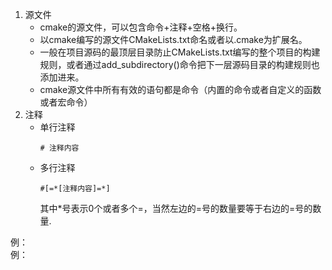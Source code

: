 1.  源文件  
    +  cmake的源文件，可以包含命令+注释+空格+换行。
    +  以cmake编写的源文件CMakeLists.txt命名或者以.cmake为扩展名。   
    +  一般在项目源码的最顶层目录防止CMakeLists.txt编写的整个项目的构建规则，或者通过add_subdirectory()命令把下一层源码目录的构建规则也添加进来。        
    +  cmake源文件中所有有效的语句都是命令（内置的命令或者自定义的函数或者宏命令）     
2.  注释    
    +  单行注释   
       ```
       # 注释内容
       ```
    +  多行注释
       ```
       #[=*[注释内容]=*]
       ```
       其中*号表示0个或者多个=，当然左边的=号的数量要等于右边的=号的数量.      

  例：        
  例：    
